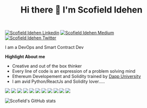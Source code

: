 


<h1 align="center">Hi there 👋 I'm Scofield Idehen</h1>
<br />
    
[![Scofield Idehen Linkedin](https://img.shields.io/badge/LinkedIn-0077B5?style=for-the-badge&logo=linkedin&logoColor=white)](https://www.linkedin.com/in/idehen-scofield/)
[![Scofield Idehen Medium](https://img.shields.io/badge/Medium-000000?style=for-the-badge&logo=medium&logoColor=white)](https://medium.com/@Scofield_Idehen)
[![Scofield Idehen Twitter](https://img.shields.io/badge/Twitter-1DA1F2?style=for-the-badge&logo=twitter&logoColor=white)](https://twitter.com/Scofield_Idehen)


<p>I am a DevOps and Smart Contract Dev</p>

**Highlight About me**
- Creative and out of the box thinker
- Every line of code is an expression of a problem solving mind
- Ethereum Developement and Solidity trained by [Dapp University](https:dappuniveristy.com)
- I am avid Python/ReactJs and Solidity lover.....

<p>
<img src ="https://img.shields.io/badge/Ethereum-3C3C3D?style=for-the-badge&logo=Ethereum&logoColor=white"/>
<img src ="https://img.shields.io/badge/Solidity-3C3C3D?style=for-the-badge&logo=Solidity&logoColor=white"/>
<img src ="https://img.shields.io/badge/Smart Contract-3C3C3D?style=for-the-badge&logo=SmartContract&logoColor=white"/>
<img src ="https://img.shields.io/badge/React-20232A?style=for-the-badge&logo=react&logoColor=61DAFB"/>
<img src ="https://img.shields.io/badge/html5-%23E34F26.svg?style=for-the-badge&logo=html5&logoColor=white"/>
<img src ="https://img.shields.io/badge/javascript-%23323330.svg?style=for-the-badge&logo=javascript&logoColor=%23F7DF1E"/>
<img src ="https://img.shields.io/badge/-hardhat-%23C21325?style=for-the-badge&logo=hardhat&logoColor=white)"/>
<img src ="https://img.shields.io/badge/-truffle-%23C21325?style=for-the-badge&logo=hardhat&logoColor=white)"/>
<img src ="https://img.shields.io/badge/-we3js-%23C21325?style=for-the-badge&logo=hardhat&logoColor=white)"/>
<img src ="https://img.shields.io/badge/-ethersjs-%23C21325?style=for-the-badge&logo=hardhat&logoColor=white)"/>
<img src ="https://img.shields.io/badge/-ganache-%23C21325?style=for-the-badge&logo=hardhat&logoColor=white)"/>
</p>

![Scofield's GitHub stats](https://github-readme-stats.vercel.app/api?username=Scofield-Idehen&show_icons=true&theme=radical)
